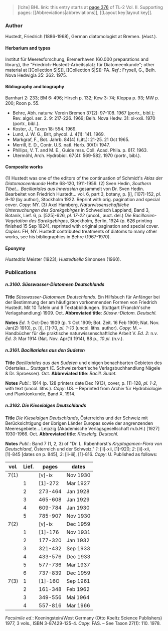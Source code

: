 > [!cite] BHL link: this entry starts at [page 376](https://www.biodiversitylibrary.org/item/103253#page/402/mode/1up) of TL-2 Vol. II.
> Supporting pages: [[Abbreviations|abbreviations]], [[Layout key|layout key]].

### Author

Hustedt, Friedrich (1886-1968), German diatomologist at Bremen. (*Hust.*).

#### Herbarium and types

Institut für Meeresforschung, Bremerhaven (60.000 preparations and library), the "Friedrich-Hustedt-Arbeitsplatz für Diatomeenkunde"; other material at [[Collection S|S]], [[Collection S|S]]-PA.
*Ref*.: Fryxell, G., Beih. Nova Hedwigia 35: 362. 1975.

#### Bibliography and biography

Barnhart 2: 233; BM 6: 496; Hirsch p. 132; Kew 3: 74; Kleppa p. 93; MW p. 200; Roon p. 55.
- Behre, Abh. naturw. Verein Bremen 37(2): 97-108. 1967 (portr., bibl.); Rev. algol. ser. 2. 9: 217-226. 1969; Beih. Nova Hedw. 31: xi-xxii. 1970 (portr., bibl.).
- Koster, J., Taxon 18: 554. 1969.
- Lund, J. W. G., Brit, phycol. J. 4(1): 141. 1969.
- Markgraf, F., Bot. Jahrb. 84(4) (Litt.): 21-25. 21 Oct 1965.
- Merrill, E. D., Contr. U.S. natl. Herb. 30(1): 1947.
- Phillips, V. T. and M. E., Guide mss. Coll. Acad. Phila. p. 617. 1963.
- Utermöhl, Arch. Hydrobiol. 67(4): 569-582. 1970 (portr., bibl.).

#### Composite works

(1) Hustedt was one of the editors of the continuation of Schmidt's *Atlas der Diatomaceenkunde* Hefte 68-120, 1911-1959.
(2) Sven Hedin, *Southern Tibet... Bacillariales aus Innerasien* gesammelt von Dr. Sven Hedin. Bearbeitet von Friedrich Hustedt... vol. 6, part 3, botany, p. \[i\], \[107\]-152, *pl. 9-10* (by author), Stockholm 1922. Reprint with orig. pagination and special cover. *Copy*: NY.
(3) Axel Hamberg, *Naturwissenschaftliche Untersuchungen des Sarekgebirges* in Schwedisch Lappland, Band 3, Botanik, Lief. 6, p. \[525\]-626, *pl. 17-22* (uncol., auct. del.) *Die Bacillarien-Vegetation des Sarekgebirges*, Stockholm, Berlin, 1924 (p. 626 printing finished 15 Sep 1924), reprinted with original pagination and special cover. *Copies*: FH, NY. Hustedt contributed treatments of diatoms to many other works, see his bibliographies in Behre (1967-1970).

#### Eponymy

*Hustedtia* Meister (1923); *Hustedtiella* Simonsen (1960).

### Publications

##### n.3160. Süsswasser-Diatomeen Deutschlands

**Title**
*Süsswasser-Diatomeen Deutschlands*. Ein Hilfsbuch für Anfänger bei der Bestimmung der am häufigsten vorkommenden Formen von Friedrich Hustedt. Mit 10 Tafeln und 9 Textabbildungen. Stuttgart (Franckh'sche Verlagshandlung) 1909. Oct.
**Abbreviated title**: *Süssw.-Diatom. Deutschl.*

**Notes**
*Ed. 1*: Oct-Dec 1909 (p. 1: Oct 1909; Bot. Zeit. 16 Feb 1909; Nat. Nov. Jan(2) 1910), p. \[i\], \[1\]-70, *pl. 1-10* (uncol. liths. author). *Copy*: M. – Handbücher für die praktische naturwissenschaftliche Arbeit V.
*Ed. 2*: n.v.
*Ed. 3*: Mar 1914 (Nat. Nov. Apr(1) 1914), 88 p., *10 pl*. (n.v.).

##### n.3161. Bacillariales aus den Sudeten

**Title**
*Bacillariales aus den Sudeten* und einigen benachbarten Gebieten des Odertales... Stuttgart (E. Schweizerbart'sche Verlagsbuchhandlung Nägele & Dr. Sproesser). Oct.
**Abbreviated title**: *Bacill. Sudet.*

**Notes**
*Publ*.: 1914 (p. 128 printers date Dec 1913), cover, p. \[1\]-128, *pl. 1-2*, with text (uncol. liths.).
*Copy*: US. – Reprinted from Archiv für Hydrobiologie und Planktonkunde, Band X. 1914.

##### n.3162. Die Kieselalgen Deutschlands

**Title**
*Die Kieselalgen Deutschlands*, Österreichs und der Schweiz mit Berücksichtigung der übrigen Länder Europas sowie der angrenzenden Meeresgebiete... Leipzig (Akademische Verlagsgesellschaft m.b.H.) \[1927\] 1930-1966. Oct.
**Abbreviated title**: *Kieselalg. Deutschl.*

**Notes**
*Publ*.: Band 7 (1, 2, 3) of "Dr. L. Rabenhorst's *Kryptogamen-Flora von Deutschland*, Österreich und der Schweiz," *1*: \[ii\]-xii, \[1\]-920; *2*: \[ii\]-xii, \[1\]-845 \[dates on p. 845\], *3*: \[ii-iii\], \[1\]-816. *Copy*: U. Published as follows:

|vol.	|Lief.	|pages	|dates|
|---	|---	|---	|---	|
|7(1)	|	|\[v\]-ix	|Nov 1930|
|	|1	|\[1\]-272	|Mar 1927|
|	|2	|273-464	|Jan 1928|
|	|3	|465-608	|Jan 1929|
|	|4	|609-784	|Jan 1930|
|	|5	|785-907	|Nov 1930|
|7(2)	|	|\[v\]-ix	|Dec 1959|
|	|1	|\[1\]-176	|Nov 1931|
|	|2	|177-320	|Jan 1932|
|	|3	|321-432	|Sep 1933|
|	|4	|433-576	|Dec 1933|
|	|5	|577-736	|Mar 1937|
|	|6	|737-839	|Dec 1959|
|7(3)	|1	|\[1\]-16O	|Sep 1961|
|	|2	|161-348	|Feb 1962|
|	|3	|349-556	|Mai 1964|
|	|4	|557-816	|Mar 1966|

*Facsimile ed*.: Koeningstein/West Germany (Otto Koeltz Science Publishers) 1977, 3 vols., ISBN 3-87429-125-4. *Copy*: FAS. – See Taxon 27(1): 110. 1978.

